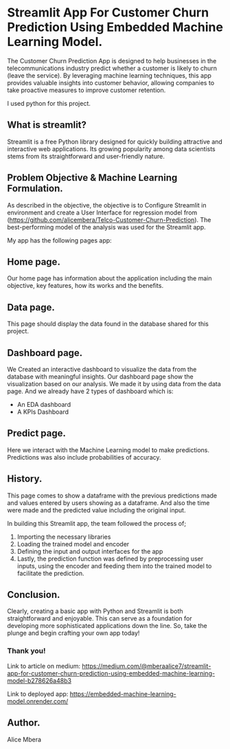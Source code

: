 # Streamlit App For Customer Churn Prediction Using Embedded Machine Learning Model.
The Customer Churn Prediction App is designed to help businesses in the telecommunications industry predict whether a customer is likely to churn (leave the service). By leveraging machine learning techniques, this app provides valuable insights into customer behavior, allowing companies to take proactive measures to improve customer retention.

I used python for this project.
## What is streamlit?
Streamlit is a free Python library designed for quickly building attractive and interactive web applications. Its growing popularity among data scientists stems from its straightforward and user-friendly nature.

## Problem Objective & Machine Learning Formulation.
As described in the objective, the objective is to Configure Streamlit in environment and create a User Interface for regression model from (https://github.com/alicembera/Telco-Customer-Churn-Prediction). The best-performing model of the analysis was used for the Streamlit app.

My app has the following pages app:
## Home page. 
Our home page has information about the application including the main objective, key features, how its works and the benefits.

## Data page.
This page should display the data found in the database shared for this project.

## Dashboard page.
We Created an interactive dashboard to visualize the data from the database with meaningful insights. Our dashboard page show the visualization based on our analysis. We made it by using data from the data page. And we already have 2 types of dashboard which is:

- An EDA dashboard
- A KPIs Dashboard

## Predict page.
Here we interact with the Machine Learning model to make predictions. Predictions was also include probabilities of accuracy.

## History.
This page comes to show a dataframe with the previous predictions made and values entered by users showing as a dataframe. And also the time were made and the predicted value including the original input.

In building this Streamlit app, the team followed the process of;

1. Importing the necessary libraries
2. Loading the trained model and encoder
3. Defining the input and output interfaces for the app
4. Lastly, the prediction function was defined by preprocessing user inputs, using the encoder and feeding them into the trained model to facilitate the prediction.

## Conclusion.
Clearly, creating a basic app with Python and Streamlit is both straightforward and enjoyable. This can serve as a foundation for developing more sophisticated applications down the line. So, take the plunge and begin crafting your own app today!

### Thank you!

Link to article on medium: https://medium.com/@mberaalice7/streamlit-app-for-customer-churn-prediction-using-embedded-machine-learning-model-b278626a48b3

Link to deployed app: https://embedded-machine-learning-model.onrender.com/


## Author.
Alice Mbera






